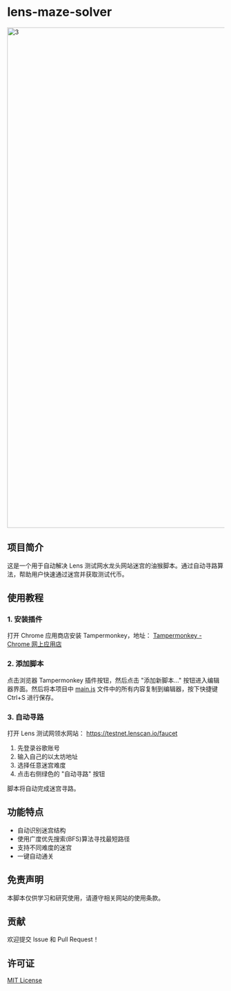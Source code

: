 # lens-maze-solver
<img width="1161" alt="3" src="https://github.com/user-attachments/assets/5d8ff76d-04c4-4fcd-bb5f-ace9aa616c2e" />

## 项目简介
这是一个用于自动解决 Lens 测试网水龙头网站迷宫的油猴脚本。通过自动寻路算法，帮助用户快速通过迷宫并获取测试代币。

## 使用教程

### 1. 安装插件
打开 Chrome 应用商店安装 Tampermonkey，地址：
[Tampermonkey - Chrome 网上应用店](https://chromewebstore.google.com/detail/tampermonkey/dhdgffkkebhmkfjojejmpbldmpobfkfo)

### 2. 添加脚本
点击浏览器 Tampermonkey 插件按钮，然后点击 "添加新脚本..." 按钮进入编辑器界面。然后将本项目中 [main.js](https://github.com/fachebot/lens-maze-solver/blob/main/main.js) 文件中的所有内容复制到编辑器，按下快捷键 Ctrl+S 进行保存。

### 3. 自动寻路
打开 Lens 测试网领水网站： https://testnet.lenscan.io/faucet
1. 先登录谷歌账号
2. 输入自己的以太坊地址
3. 选择任意迷宫难度
4. 点击右侧绿色的 "自动寻路" 按钮

脚本将自动完成迷宫寻路。

## 功能特点
- 自动识别迷宫结构
- 使用广度优先搜索(BFS)算法寻找最短路径
- 支持不同难度的迷宫
- 一键自动通关

## 免责声明
本脚本仅供学习和研究使用，请遵守相关网站的使用条款。

## 贡献
欢迎提交 Issue 和 Pull Request！

## 许可证
[MIT License](LICENSE)
